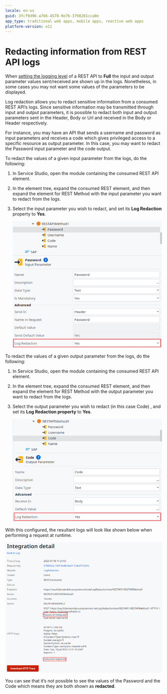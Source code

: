 ```yaml
---
locale: en-us
guid: 3fcf9d96-a766-4578-9e76-3798201cca0e
app_type: traditional web apps, mobile apps, reactive web apps
platform-version: o11
---
```


# Redacting information from REST API logs

When [setting the logging level](https://success.outsystems.com/documentation/11/extensibility_and_integration/set_the_logging_level_of_rest_and_soap_integrations/) of a REST API to **Full** the input and output parameter values sent/received are shown up in the logs. Nonetheless, in some cases you may not want some values of the parameters to be displayed.

Log redaction allows you to redact sensitive information from a consumed REST API’s logs. Since sensitive information may be transmitted through input and output parameters, it is possible to redact both input and output parameters sent in the Header, Body or Url and received in the Body or Header respectively. 

For instance, you may have an API that sends a username and password as input parameters and receives a code which gives privileged access to a specific resource as output parameter. In this case, you may want to redact the Password input parameter and the code output.


To redact the values of a given input parameter from the logs, do the
following:

1. In Service Studio, open the module containing the consumed REST API element.

1. In the element tree, expand the consumed REST element, and then expand the
   element for REST Method with the input parameter you want to redact from the
   logs.

1. Select the input parameter you wish to redact, and set its **Log Redaction**
   property to **Yes**.

    ![Activating the Log Redaction property of an input parameter](images/redact_password.png)

To redact the values of a given output parameter from the logs, do the following:

1. In Service Studio, open the module containing the consumed REST API element.

1. In the element tree, expand the consumed REST element, and then expand the element for REST Method with the output parameter you want to redact from the logs.

1. Select the output parameter you wish to redact (in this case Code) , and set its **Log Redaction property** to **Yes**.
    
    ![Activating the Log Redaction property of an output parameter](images/redact_code.png)

With this configured, the resultant logs will look like shown below when performing a request at runtime. 

![Redacted code](images/logs.png)

You can see that it’s not possible to see the values of the Password and the Code which means they are both shown as **redacted**.

